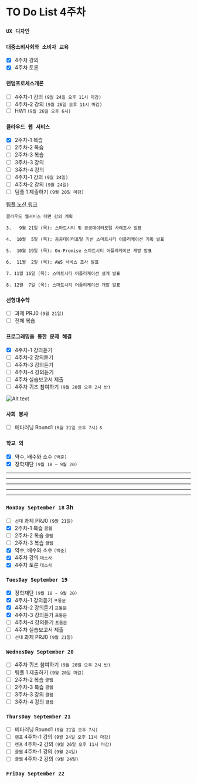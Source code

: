 # TO Do List 4주차

### `UX 디자인` 

### `대중소비사회와 소비자 교육`
- [x] 4주차 강의
- [x] 4주차 토론

### `랜덤프로세스개론`
- [ ] 4주차-1 강의 `(9월 24일 오후 11시 마감)`
- [ ] 4주차-2 강의 `(9월 26일 오후 11시 마감)`
- [ ] HW1 `(9월 26일 오후 6시)`

### `클라우드 웹 서비스`
- [x] 2주차-1 복습
- [ ] 2주차-2 복습
- [ ] 2주차-3 복습 
- [ ] 3주차-3 강의 
- [ ] 3주차-4 강의 
- [ ] 4주차-1 강의 `(9월 24일)`
- [ ] 4주차-2 강의 `(9월 24일)` 
- [ ] 팀플 1 제출하기 `(9월 20일 마감)`

[팀플 노션 링크](https://www.notion.so/Cloud-Web-Service-Team-Project-cb7f98e2e37c43fd98b7937e0d5018c5)
```
클라우드 웹서비스 대면 강의 계획

3.   9월 21일 (목): 스마트시티 및 공공데이터포털 사례조사 발표

4.  10월  5일 (목): 공공데이터포털 기반 스마트시티 어플리케이션 기획 발표

5.  10월 19일 (목): On-Premise 스마트시티 어플리케이션 개발 발표

6.  11월  2일 (목): AWS 서비스 조사 발표

7. 11월 16일 (목): 스마트시티 어플리케이션 설계 발표

8. 12월  7일 (목): 스마트시티 어플리케이션 개발 발표
```

### `선형대수학`
- [ ] 과제 PRJ0 `(9월 21일)`
- [ ] 전체 복습

### `프로그래밍을 통한 문제 해결`
- [x] 4주차-1 강의듣기
- [ ] 4주차-2 강의듣기
- [ ] 4주차-3 강의듣기
- [ ] 4주차-4 강의듣기
- [ ] 4주차 실습보고서 제출
- [ ] 4주차 퀴즈 참여하기 `(9월 20일 오후 2시 반)`

![Alt text](%E1%84%91%E1%85%B3%E1%84%90%E1%85%A9%E1%86%BC%E1%84%86%E1%85%AE%E1%86%AB%E1%84%80%E1%85%A1%E1%86%BC%E1%84%8B%E1%85%B4%E1%84%80%E1%85%A8%E1%84%92%E1%85%AC%E1%86%A8%E1%84%89%E1%85%A5.png)

### `사회 봉사`
- [ ] 메타러닝 Round1 `(9월 21일 오후 7시)`
s
### `학교 외`
- [x] 약수, 배수와 소수 `(백준)`
- [X] 장학재단 `(9월 18 ~ 9월 20)`

---
---
---
---
---

### `MonDay September 18` 3h
- [ ] `선대` 과제 PRJ0 `(9월 21일)`
- [x] 2주차-1 복습 `클웹`
- [ ] 2주차-2 복습 `클웹`
- [ ] 2주차-3 복습 `클웹`
- [x] 약수, 배수와 소수 `(백준)`
- [x] 4주차 강의 `대소사`
- [x] 4주차 토론 `대소사`

### `TuesDay September 19` 
- [x] 장학재단 `(9월 18 ~ 9월 20)`
- [x] 4주차-1 강의듣기  `프통문`
- [x] 4주차-2 강의듣기  `프통문`
- [x] 4주차-3 강의듣기  `프통문`
- [ ] 4주차-4 강의듣기  `프통문`
- [ ] 4주차 실습보고서 제출
- [ ] `선대` 과제 PRJ0 `(9월 21일)`

### `WednesDay September 20`
- [ ] 4주차 퀴즈 참여하기 `(9월 20일 오후 2시 반)`
- [ ] 팀플 1 제출하기 `(9월 20일 마감)`
- [ ] 2주차-2 복습 `클웹`
- [ ] 2주차-3 복습 `클웹`
- [ ] 3주차-3 강의 `클웹`
- [ ] 3주차-4 강의 `클웹`

### `ThursDay September 21`
- [ ] 메타러닝 Round1 `(9월 21일 오후 7시)`
- [ ] `랜프` 4주차-1 강의 `(9월 24일 오후 11시 마감)`
- [ ] `랜프` 4주차-2 강의 `(9월 26일 오후 11시 마감)`
- [ ] `클웹` 4주차-1 강의 `(9월 24일)`
- [ ] `클웹` 4주차-2 강의 `(9월 24일)`

### `FriDay September 22`
